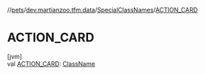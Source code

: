 //[pets](../../../index.md)/[dev.martianzoo.tfm.data](../index.md)/[SpecialClassNames](index.md)/[ACTION_CARD](-a-c-t-i-o-n_-c-a-r-d.md)

# ACTION_CARD

[jvm]\
val [ACTION_CARD](-a-c-t-i-o-n_-c-a-r-d.md): [ClassName](../../dev.martianzoo.tfm.pets.ast/-class-name/index.md)
